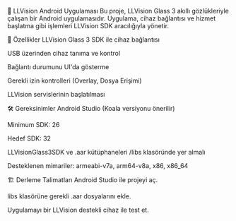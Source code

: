 📱 LLVision Android Uygulaması
Bu proje, LLVision Glass 3 akıllı gözlükleriyle çalışan bir Android uygulamasıdır. Uygulama, cihaz bağlantısı ve hizmet başlatma gibi işlemleri LLVision SDK aracılığıyla yönetir.

🚀 Özellikler
LLVision Glass 3 SDK ile cihaz bağlantısı

USB üzerinden cihaz tanıma ve kontrol

Bağlantı durumunu UI'da gösterme

Gerekli izin kontrolleri (Overlay, Dosya Erişimi)

LLVision servislerinin başlatılması

🛠️ Gereksinimler
Android Studio (Koala versiyonu önerilir)

Minimum SDK: 26

Hedef SDK: 32

LLVisionGlass3SDK ve .aar kütüphaneleri /libs klasöründe yer almalı

Desteklenen mimariler: armeabi-v7a, arm64-v8a, x86, x86_64

🏗️ Derleme Talimatları
Android Studio ile projeyi aç.

libs klasörüne gerekli .aar dosyalarını ekle.

Uygulamayı bir LLVision destekli cihaz ile test et.
